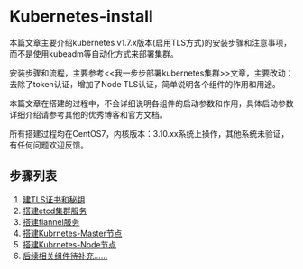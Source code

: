 # Kubernetes-install

本篇文章主要介绍kubernetes v1.7.x版本(启用TLS方式)的安装步骤和注意事项，而不是使用kubeadm等自动化方式来部署集群。

安装步骤和流程，主要参考<<我一步步部署kubernetes集群>>文章，主要改动：去除了token认证，增加了Node TLS认证，简单说明各个组件的作用和用途。

本篇文章在搭建的过程中，不会详细说明各组件的启动参数和作用，具体启动参数详细介绍请参考其他的优秀博客和官方文档。

所有搭建过程均在CentOS7，内核版本：3.10.xx系统上操作，其他系统未验证，有任何问题欢迎反馈。

## 步骤列表

1. [建TLS证书和秘钥](创建TLS证书和秘钥.md)
1. [搭建etcd集群服务](搭建etcd集群服务.md)
1. [搭建flannel服务](搭建flannel服务.md)
1. [搭建Kubrnetes-Master节点](搭建Kubrnetes-Master节点.md)
1. [搭建Kubrnetes-Node节点](搭建Kubrnetes-Node节点.md)
1. [后续相关组件待补充......](后续相关组件待补充.md)
